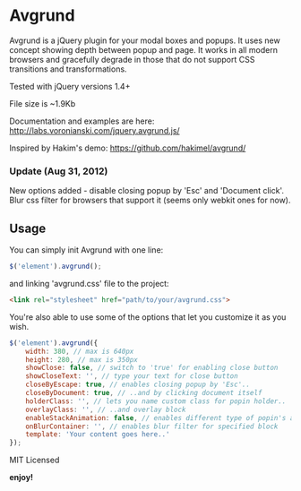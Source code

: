 # Avgrund

Avgrund is a jQuery plugin for your modal boxes and popups. It uses new concept showing depth between popup and page.
It works in all modern browsers and gracefully degrade in those that do not support CSS transitions and transformations.

Tested with jQuery versions 1.4+

File size is ~1.9Kb

Documentation and examples are here: http://labs.voronianski.com/jquery.avgrund.js/

Inspired by Hakim's demo: https://github.com/hakimel/avgrund/

### Update (Aug 31, 2012)
New options added - disable closing popup by 'Esc' and 'Document click'. Blur css filter for browsers that support it (seems only webkit ones for now).

## Usage

You can simply init Avgrund with one line:

```javascript
$('element').avgrund();
```

and linking 'avgrund.css' file to the project:

```html
<link rel="stylesheet" href="path/to/your/avgrund.css">
```

You're also able to use some of the options that let you customize it as you wish.

```javascript
$('element').avgrund({			
	width: 380, // max is 640px
	height: 280, // max is 350px
	showClose: false, // switch to 'true' for enabling close button 
	showCloseText: '', // type your text for close button
	closeByEscape: true, // enables closing popup by 'Esc'..
	closeByDocument: true, // ..and by clicking document itself
	holderClass: '', // lets you name custom class for popin holder..
	overlayClass: '', // ..and overlay block
	enableStackAnimation: false, // enables different type of popin's animation
	onBlurContainer: '', // enables blur filter for specified block 
	template: 'Your content goes here..'
});
```

MIT Licensed

**enjoy!**